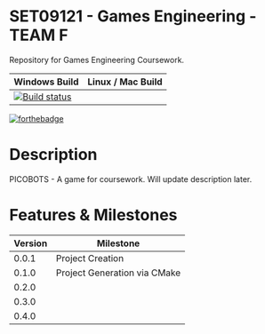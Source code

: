 # SET09121 - Games Engineering - TEAM F

Repository for Games Engineering Coursework. 



| Windows Build | Linux / Mac Build |
| ------------- | ------------- |
| [![Build status](https://ci.appveyor.com/api/projects/status/p6c8wh4686qdph3h?svg=true)](https://ci.appveyor.com/project/alexbarker/set09121-teamf) |  |

[![forthebadge](https://forthebadge.com/images/badges/built-with-science.svg)](https://forthebadge.com)

# Description

PICOBOTS - A game for coursework. Will update description later.

# Features & Milestones

| Version | Milestone |
| ------ | ------ |
| 0.0.1 | Project Creation |
| 0.1.0 | Project Generation via CMake |
| 0.2.0 |  |
| 0.3.0 |  |
| 0.4.0 |  |
